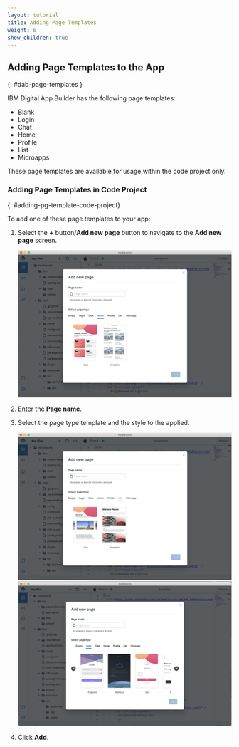 ```yaml
---
layout: tutorial
title: Adding Page Templates
weight: 6
show_children: true
---
```

<!-- NLS_CHARSET=UTF-8 -->
## Adding Page Templates to the App
{: #dab-page-templates }

IBM Digital App Builder has the following page templates:
* Blank
* Login
* Chat
* Home
* Profile
* List
* Microapps

These page templates are available for usage within the code project only. 

### Adding Page Templates in Code Project
{: #adding-pg-template-code-project}

To add one of these page templates to your app:

1. Select the **+** button/**Add new page** button to navigate to the **Add new page** screen.

    ![Add new page](home_page.png)

2. Enter the **Page name**.
3. Select the page type template and the style to the applied.

    ![List page](list_page.png)
    ![Login page](login_page.png)

4. Click **Add**.   

